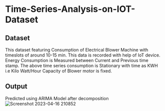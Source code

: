 # Time-Series-Analysis-on-IOT-Dataset
## Dataset
This dataset featuring Consumption of Electrical Blower Machine with timeslots of around 10-15 min. 
This data is recorded with help of IoT device.
Energy Consumption is Measured between Current and Previous time stamp. The above time series consumption is Stationary with time as KWH i.e Kilo Watt/Hour Capacity of Blower motor is fixed.
## Output
Predicted using ARIMA Model after decomposition 
![Screenshot 2023-04-16 210852](https://user-images.githubusercontent.com/116349435/232324000-303400e1-0657-4f1e-bd66-89dd51d66e04.png)
